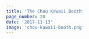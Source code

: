 ```yaml
---
title: 'The Chou Kawaii Booth'
page_number: 28
date: '2017-11-13'
image: 'chou-kawaii-booth.png'
---
```

